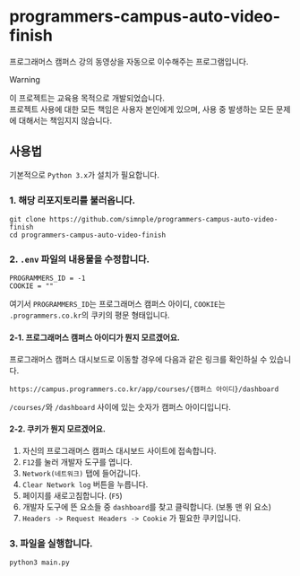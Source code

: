 # programmers-campus-auto-video-finish
프로그래머스 캠퍼스 강의 동영상을 자동으로 이수해주는 프로그램입니다.

> [!WARNING]
> 이 프로젝트는 교육용 목적으로 개발되었습니다.</br>
> 프로젝트 사용에 대한 모든 책임은 사용자 본인에게 있으며, 사용 중 발생하는 모든 문제에 대해서는 책임지지 않습니다. 

## 사용법
기본적으로 `Python 3.x`가 설치가 필요합니다.

### 1. 해당 리포지토리를 불러옵니다.
```
git clone https://github.com/simnple/programmers-campus-auto-video-finish
cd programmers-campus-auto-video-finish
```

### 2. `.env` 파일의 내용물을 수정합니다.
```
PROGRAMMERS_ID = -1
COOKIE = ""
```
여기서 `PROGRAMMERS_ID`는 프로그래머스 캠퍼스 아이디, `COOKIE`는 `.programmers.co.kr`의 쿠키의 평문 형태입니다.

#### 2-1. 프로그래머스 캠퍼스 아이디가 뭔지 모르겠어요.
프로그래머스 캠퍼스 대시보드로 이동할 경우에 다음과 같은 링크를 확인하실 수 있습니다.
```
https://campus.programmers.co.kr/app/courses/{캠퍼스 아이디}/dashboard
```
`/courses/`와 `/dashboard` 사이에 있는 숫자가 캠퍼스 아이디입니다.

#### 2-2. 쿠키가 뭔지 모르겠어요.

1. 자신의 프로그래머스 캠퍼스 대시보드 사이트에 접속합니다.
2. `F12`를 눌러 개발자 도구를 엽니다.
3. `Network(네트워크)` 탭에 들어갑니다.
4. `Clear Network log` 버튼을 누릅니다.
5. 페이지를 새로고침합니다. (`F5`)
6. 개발자 도구에 뜬 요소들 중 `dashboard`를 찾고 클릭합니다. (보통 맨 위 요소)
7. `Headers -> Request Headers -> Cookie` 가 필요한 쿠키입니다.

### 3. 파일을 실행합니다.
```
python3 main.py
```
